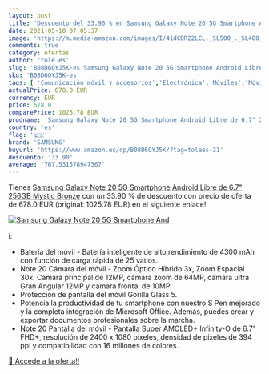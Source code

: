 ```yaml
---
layout: post
title: 'Descuento del 33.90 % en Samsung Galaxy Note 20 5G Smartphone And'
date: 2021-05-10 07:05:37
image: 'https://m.media-amazon.com/images/I/41dCDR22LCL._SL500_._SL400_.jpg'
comments: true
category: ofertas
author: 'tole.es'
slug: 'B08D6QYJ5K-es Samsung Galaxy Note 20 5G Smartphone Android Libre de 6.7"...'
sku: 'B08D6QYJ5K-es'
tags: [ 'Comunicación móvil y accesorios','Electrónica','Móviles','Móviles y smartphones libres','android','samsung', ]
actualPrice: 678.0 EUR
currency: EUR
price: 678.0
comparePrice: 1025.78 EUR
prodname: 'Samsung Galaxy Note 20 5G Smartphone Android Libre de 6.7" 256GB Mystic Bronze'
country: 'es'
flag: '🇪🇸'
brand: 'SAMSUNG'
buyurl: 'https://www.amazon.es/dp/B08D6QYJ5K/?tag=tolees-21'
descuento: '33.90'
average: '767.531578947367'
---
```


Tienes [Samsung Galaxy Note 20 5G Smartphone Android Libre de 6.7" 256GB Mystic Bronze](https://www.amazon.es/dp/B08D6QYJ5K/?tag=tolees-21) con un 33.90 % de descuento con precio de oferta de 678.0 EUR (original: 1025.78 EUR) en el siguiente enlace!

[![Samsung Galaxy Note 20 5G Smartphone And](https://m.media-amazon.com/images/I/41dCDR22LCL._SL500_._SL400_.jpg)](https://www.amazon.es/dp/B08D6QYJ5K/?tag=tolees-21)

ℹ️:

- Batería del móvil - Batería inteligente de alto rendimiento de 4300 mAh con función de carga rápida de 25 vatios.
- Note 20 Cámara del móvil - Zoom Óptico Híbrido 3x, Zoom Espacial 30x. Cámara principal de 12MP, cámara zoom de 64MP, cámara ultra Gran Angular 12MP y cámara frontal de 10MP.
- Protección de pantalla del móvil Gorilla Glass 5.
- Potencia la productividad de tu smartphone con nuestro S Pen mejorado y la completa integración de Microsoft Office. Además, puedes crear y exportar documentos profesionales sobre la marcha.
- Note 20 Pantalla del móvil - Pantalla Super AMOLED+ Infinity-O de 6.7" FHD+, resolución de 2400 x 1080 píxeles, densidad de píxeles de 394 ppi y compatibilidad con 16 millones de colores.

[🛒 Accede a la oferta!!](https://www.amazon.es/dp/B08D6QYJ5K/?tag=tolees-21)
